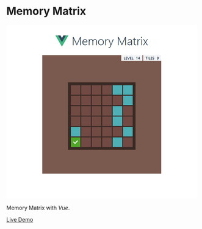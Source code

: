 # Memory Matrix

![Alt text](/src/assets/memory_matrix.png "Memory Matrix")

Memory Matrix with *Vue*.

[Live Demo](https://yoon12345678910-memorymatrix.netlify.com/)
